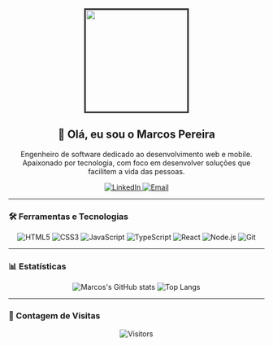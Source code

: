 <div align="center">
  <img src="https://www.icegif.com/wp-content/uploads/2023/09/icegif-595.gif" width="200px" style="border: 3px solid #333;" />
</div>

<h2 align="center">👋 Olá, eu sou o Marcos Pereira</h2>
<p align="center">
  Engenheiro de software dedicado ao desenvolvimento web e mobile.
  <br>
 Apaixonado por tecnologia, com foco em desenvolver soluções que facilitem a vida das pessoas.
</p>

<p align="center">
  <a href="https://www.linkedin.com/in/marcospereira2/">
    <img alt="LinkedIn" src="https://img.shields.io/badge/LinkedIn-0077B5?style=flat-square&logo=linkedin&logoColor=white">
  </a>
  <a href="mailto:marcosvpsousa01@gmail.com">
    <img alt="Email" src="https://img.shields.io/badge/Email-D14836?style=flat-square&logo=gmail&logoColor=white">
  </a>
</p>

---

### 🛠️ Ferramentas e Tecnologias

<div align="center">
  
![HTML5](https://img.shields.io/badge/-HTML5-%23E34F26?style=flat-square&logo=html5&logoColor=white)
![CSS3](https://img.shields.io/badge/-CSS3-%231572B6?style=flat-square&logo=css3)
![JavaScript](https://img.shields.io/badge/-JavaScript-%23F7DF1E?style=flat-square&logo=javascript&logoColor=black)
![TypeScript](https://img.shields.io/badge/-TypeScript-%23007ACC?style=flat-square&logo=typescript)
![React](https://img.shields.io/badge/-React-%2361DAFB?style=flat-square&logo=react)
![Node.js](https://img.shields.io/badge/-Node.js-%23339933?style=flat-square&logo=node.js)
![Git](https://img.shields.io/badge/-Git-%23F05032?style=flat-square&logo=git&logoColor=white)

</div>

---

### 📊 Estatísticas

<div align="center">
  
![Marcos's GitHub stats](https://github-readme-stats.vercel.app/api?username=MarcosPereira1&show_icons=true&theme=tokyonight&hide_border=true)
![Top Langs](https://github-readme-stats.vercel.app/api/top-langs/?username=MarcosPereira1&theme=tokyonight&hide_border=true&layout=compact)

</div>

---

### 👀 Contagem de Visitas

<div align="center">
  
![Visitors](https://profile-counter.glitch.me/{MarcosPereira1}/count.svg)

</div>
